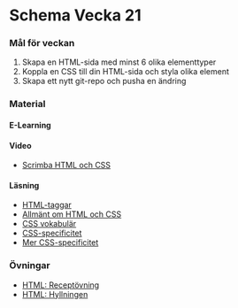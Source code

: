 # Schema Vecka 21

### Mål för veckan
1. Skapa en HTML-sida med minst 6 olika elementtyper
2. Koppla en CSS till din HTML-sida och styla olika element
3. Skapa ett nytt git-repo och pusha en ändring
### Material
#### E-Learning
#### Video
* [Scrimba HTML och CSS](https://scrimba.com/learn/htmlandcss)
#### Läsning
* [HTML-taggar](https://www.w3schools.com/tags/)
* [Allmänt om HTML och CSS](https://css-tricks.com/where-do-you-learn-html-css-in-2020/)
* [CSS vokabulär](http://apps.workflower.fi/vocabs/css/en#comment)
* [CSS-specificitet](https://specificity.keegan.st/)
* [Mer CSS-specificitet](https://css-tricks.com/specifics-on-css-specificity/)


### Övningar
* [HTML: Receptövning](https://github.com/Lexicon-Frontend-2024/exercise-html-css-recipe)
* [HTML: Hyllningen](https://github.com/Lexicon-Frontend-2024/exercise-html-css-hyllningen)
